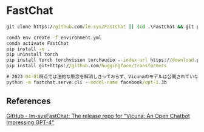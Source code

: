 # FastChat

```cmd
git clone https://github.com/lm-sys/FastChat || (cd .\FastChat && git pull)

conda env create -f environment.yml
conda activate FastChat
pip install -e .
pip uninstall torch
pip install torch torchvision torchaudio --index-url https://download.pytorch.org/whl/cu117
pip install git+https://github.com/huggingface/transformers

# 2023-04-01時点では法的な懸念を解消しきっておらず、Vicunaのモデルは公開されていない。
python -m fastchat.serve.cli --model-name facebook/opt-1.3b
```

## References

[GitHub - lm-sysFastChat: The release repo for "Vicuna: An Open Chatbot Impressing GPT-4"](https://github.com/lm-sys/FastChat)
